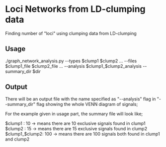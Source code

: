 # Loci Networks from LD-clumping data
Finding number of "loci" using clumping data from LD-clumping

## Usage

./graph_network_analysis.py --types $clump1 $clump2 ... --files $clump1_file $clump2_file ... --analysis $clump1_$clump2_analysis --summary_dir $dir

## Output

There will be an output file with the name specified as "--analysis" flag in "--summary_dir" flag showing the whole VENN diagram of signals;

For the example given in usage part, the summary file will look like;

$clump1 : 10 -> means there are 10 exclusive signals found in clump1
$clump2  : 15 -> means there are 15 exclusive signals found in clump2
$clump1_$clump2: 100 -> means there are 100 signals both found in clump1 and clump2 
